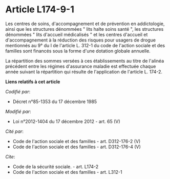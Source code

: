 # Article L174-9-1

Les centres de soins, d'accompagnement et de prévention en addictologie, ainsi que les structures dénommées " lits halte
soins santé ", les structures dénommées " lits d'accueil médicalisés " et les centres d'accueil et d'accompagnement à la
réduction des risques pour usagers de drogue mentionnés au 9° du I de l'article L. 312-1 du code de l'action sociale et des
familles sont financés sous la forme d'une dotation globale annuelle. 

La répartition des sommes versées à ces établissements au titre de l'alinéa précédent entre les régimes d'assurance maladie
est effectuée chaque année suivant la répartition qui résulte de l'application de l'article L. 174-2.

**Liens relatifs à cet article**

_Codifié par_:

  - Décret n°85-1353 du 17 décembre 1985

_Modifié par_:

  - Loi n°2012-1404 du 17 décembre 2012 - art. 65 (V)

_Cité par_:

  - Code de l'action sociale et des familles - art. D312-176-2 (V)
  - Code de l'action sociale et des familles - art. D312-176-4 (V)

_Cite_:

  - Code de la sécurité sociale. - art. L174-2
  - Code de l'action sociale et des familles - art. L312-1
